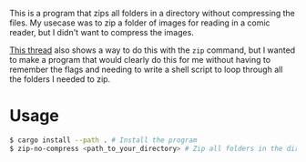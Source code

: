 This is a program that zips all folders in a directory without compressing the files. My usecase was to zip a folder of images for reading in a comic reader, but I didn't want to compress the images.

[This thread] also shows a way to do this with the `zip` command, but I wanted to make a program that would clearly do this for me without having to remember the flags and needing to write a shell script to loop through all the folders I needed to zip.

# Usage

```sh
$ cargo install --path . # Install the program
$ zip-no-compress <path_to_your_directory> # Zip all folders in the directory
```

[This thread]: https://superuser.com/questions/411394/zip-files-without-compression#:~:text=On%20OS%20X%2C%20zip%20%2DZ,and%20c%20without%20compressing%20them.&text=%40IanDunn's%20comment%20or%20%40JasomDotnet's%20answer,should%20be%20considered%20correct%20answers.
